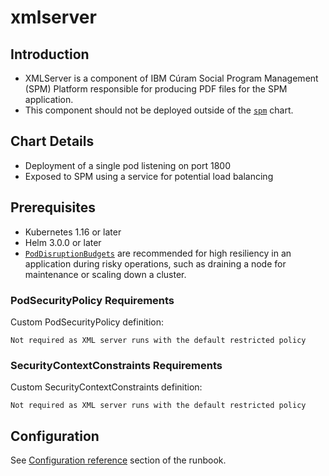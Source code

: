 # xmlserver

## Introduction

* XMLServer is a component of IBM Cúram Social Program Management (SPM) Platform responsible for producing PDF files for the SPM application.
* This component should not be deployed outside of the [`spm`](../spm) chart.

## Chart Details

* Deployment of a single pod listening on port 1800
* Exposed to SPM using a service for potential load balancing

## Prerequisites

* Kubernetes 1.16 or later
* Helm 3.0.0 or later
* [`PodDisruptionBudgets`](https://kubernetes.io/docs/tasks/run-application/configure-pdb/) are recommended for high resiliency in an application during risky operations, such as draining a node for maintenance or scaling down a cluster.

### PodSecurityPolicy Requirements

Custom PodSecurityPolicy definition:

```
Not required as XML server runs with the default restricted policy
```

### SecurityContextConstraints Requirements

Custom SecurityContextConstraints definition:

```
Not required as XML server runs with the default restricted policy
```

## Configuration

See [Configuration reference](https://ibm.github.io/spm-kubernetes/deployment/config-reference) section of the runbook.
